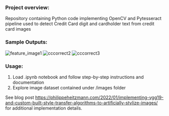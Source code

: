 ### Project overview:
Repository containing Python code implementing OpenCV and Pytesseract pipeline used to detect Credit Card digit and cardholder text from credit card images 

### Sample Outputs:
![feature_image1](https://user-images.githubusercontent.com/8759492/150893179-988ed159-fa72-4ed2-a74f-8bd86f8dccc7.png)
![cccorrect2](https://user-images.githubusercontent.com/8759492/150893195-775a1a9d-27a3-462e-bbfc-049850278ff1.png)
![cccorrect3](https://user-images.githubusercontent.com/8759492/150893207-5ecc5671-a0cb-47b7-8b46-87d88840ce34.png)

### Usage:
1. Load .ipynb notebook and follow step-by-step instructions and documentation
2. Explore image dataset contained under /images folder 

See blog post https://philippeheitzmann.com/2022/01/implementing-vgg19-and-custom-built-style-transfer-algorithms-to-artificially-stylize-images/ for additional implementation details.
